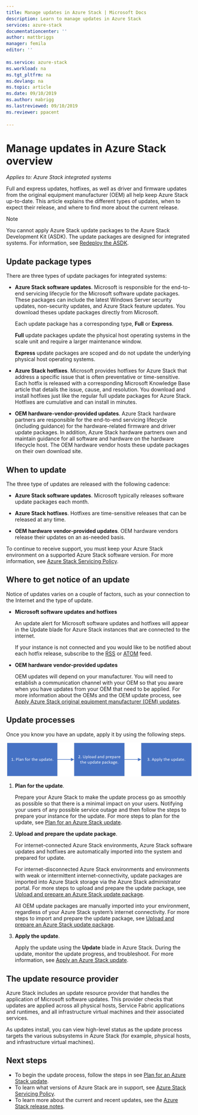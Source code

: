 ```yaml
---
title: Manage updates in Azure Stack | Microsoft Docs
description: Learn to manage updates in Azure Stack
services: azure-stack
documentationcenter: ''
author: mattbriggs
manager: femila
editor: ''

ms.service: azure-stack
ms.workload: na
ms.tgt_pltfrm: na
ms.devlang: na
ms.topic: article
ms.date: 09/10/2019
ms.author: mabrigg
ms.lastreviewed: 09/10/2019
ms.reviewer: ppacent 

---
```


# Manage updates in Azure Stack overview

*Applies to: Azure Stack integrated systems*

Full and express updates, hotfixes, as well as driver and firmware updates from the original equipment manufacturer (OEM) all help keep Azure Stack up-to-date. This article explains the different types of updates, when to expect their release, and where to find more about the current release.

> [!Note]  
> You cannot apply Azure Stack update packages to the Azure Stack Development Kit (ASDK). The update packages are designed for integrated systems. For information, see [Redeploy the ASDK](https://docs.microsoft.com/azure-stack/asdk/asdk-redeploy).

## Update package types

There are three types of update packages for integrated systems:

-   **Azure Stack software updates**. Microsoft is responsible for the end-to-end servicing lifecycle for the Microsoft software update packages. These packages can include the latest Windows Server security updates, non-security updates, and Azure Stack feature updates. You download theses update packages directly from Microsoft.

    Each update package has a corresponding type, **Full** or **Express**. 
 
    **Full** update packages update the physical host operating systems in the scale unit and require a larger maintenance window. 

    **Express** update packages are scoped and do not update the underlying physical host operating systems.

-   **Azure Stack hotfixes**. Microsoft provides hotfixes for Azure Stack that address a specific issue that is often preventative or time-sensitive. Each hotfix is released with a corresponding Microsoft Knowledge Base article that details the issue, cause, and resolution. You download and install hotfixes just like the regular full update packages for Azure Stack. Hotfixes are cumulative and can install in minutes.

-   **OEM hardware-vendor-provided updates**. Azure Stack hardware partners are responsible for the end-to-end servicing lifecycle (including guidance) for the hardware-related firmware and driver update packages. In addition, Azure Stack hardware partners own and maintain guidance for all software and hardware on the hardware lifecycle host. The OEM hardware vendor hosts these update packages on their own download site.

## When to update

The three type of updates are released with the following cadence:

-   **Azure Stack software updates**. Microsoft typically releases software update packages each month.

-   **Azure Stack hotfixes**. Hotfixes are time-sensitive releases that can be released at any time.

-   **OEM hardware vendor-provided updates**. OEM hardware vendors release their updates on an as-needed basis.

To continue to receive support, you must keep your Azure Stack environment on a supported Azure Stack software version. For more information, see [Azure Stack Servicing Policy](azure-stack-update-servicing-policy.md).

## Where to get notice of an update

Notice of updates varies on a couple of factors, such as your connection to the Internet and the type of update.

- **Microsoft software updates and hotfixes** 

    An update alert for Microsoft software updates and hotfixes will appear in the Update blade for Azure Stack instances that are connected to the internet.

    If your instance is not connected and you would like to be notified about each hotfix release, subscribe to the [RSS](https://support.microsoft.com/app/content/api/content/feeds/sap/en-us/32d322a8-acae-202d-e9a9-7371dccf381b/rss) or [ATOM](https://support.microsoft.com/app/content/api/content/feeds/sap/en-us/32d322a8-acae-202d-e9a9-7371dccf381b/atom) feed.

- **OEM hardware vendor-provided updates**

    OEM updates will depend on your manufacturer. You will need to establish a communication channel with your OEM so that you aware when you have updates from your OEM that need to be applied. For more information about the OEMs and the OEM update process, see [Apply Azure Stack original equipment manufacturer (OEM) updates](azure-stack-update-oem.md).

## Update processes

Once you know you have an update, apply it by using the following steps.

![Azure Stack update process](./media/azure-stack-updates/azure-stack-update-process.png)

1. **Plan for the update**.

    Prepare your Azure Stack to make the update process go as smoothly as possible so that there is a minimal impact on your users. Notifying your users of any possible service outage and then follow the steps to prepare your instance for the update. For more steps to plan for the update, see [Plan for an Azure Stack update](azure-stack-update-plan.md).

2. **Upload and prepare the update package**.

    For internet-connected Azure Stack environments, Azure Stack software updates and hotfixes are automatically imported into the system and prepared for update.

    For internet-disconnected Azure Stack environments and environments with weak or intermittent internet-connectivity, update packages are imported into Azure Stack storage via the Azure Stack administrator portal. For more steps to upload and prepare the update package, see [Upload and prepare an Azure Stack update package](azure-stack-update-prepare-package.md).

    All OEM update packages are manually imported into your environment, regardless of your Azure Stack system’s internet connectivity. For more steps to import and prepare the update package, see [Upload and prepare an Azure Stack update package](azure-stack-update-prepare-package.md).

3. **Apply the update**.

    Apply the update using the **Update** blade in Azure Stack. During the update, monitor the update progress, and troubleshoot. For more information, see [Apply an Azure Stack update](azure-stack-apply-updates.md).

## The update resource provider

Azure Stack includes an update resource provider that handles the application of Microsoft software updates. This provider checks that updates are applied across all physical hosts, Service Fabric applications and runtimes, and all infrastructure virtual machines and their associated services.

As updates install, you can view high-level status as the update process targets the various subsystems in Azure Stack (for example, physical hosts, and infrastructure virtual machines).

## Next steps

- To begin the update process, follow the steps in see [Plan for an Azure Stack update](azure-stack-update-plan.md).
- To learn what versions of Azure Stack are in support, see [Azure Stack Servicing Policy](azure-stack-servicing-policy.md).  
- To learn more about the current and recent updates, see the [Azure Stack release notes](release-notes.md).
